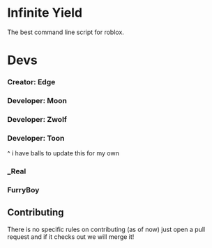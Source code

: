 # Infinite Yield 
The best command line script for roblox.

# Devs
### Creator: Edge

### Developer: Moon
### Developer: Zwolf
### Developer: Toon

^ i have balls to update this for my own
### _Real
### FurryBoy

## Contributing
There is no specific rules on contributing (as of now) just open a pull request and if it checks out we will merge it!
